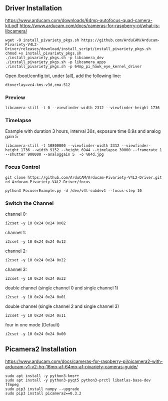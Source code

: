 ## Driver Installation
https://www.arducam.com/downloads/64mp-autofocus-quad-camera-kit.pdf
https://www.arducam.com/docs/cameras-for-raspberry-pi/what-is-libcamera/
```
wget -O install_pivariety_pkgs.sh https://github.com/ArduCAM/Arducam-Pivariety-V4L2-Driver/releases/download/install_script/install_pivariety_pkgs.sh
chmod +x install_pivariety_pkgs.sh
./install_pivariety_pkgs.sh -p libcamera_dev
./install_pivariety_pkgs.sh -p libcamera_apps
./install_pivariety_pkgs.sh -p 64mp_pi_hawk_eye_kernel_driver
```
Open /boot/config.txt, under [all], add the following line:
```
dtoverlay=vc4-kms-v3d,cma-512
```
### Preview
```
libcamera-still -t 0 --viewfinder-width 2312 --viewfinder-height 1736
```

### Timelapse
Example with duration 3 hours, interval 30s, exposure time 0.9s and analog gain 5
```
libcamera-still -t 10800000 --viewfinder-width 2312 --viewfinder-height 1736 --width 9152 --height 6944 --timelapse 30000 --framerate 1 --shutter 900000 --analoggain 5  -o %04d.jpg
```

### Focus Control
```
git clone https://github.com/ArduCAM/Arducam-Pivariety-V4L2-Driver.git cd Arducam-Pivariety-V4L2-Driver/focus
```
```
python3 FocuserExample.py -d /dev/v4l-subdev1 --focus-step 10
```
### Switch the Channel
channel 0: 
```
i2cset -y 10 0x24 0x24 0x02
```
channel 1: 
```
i2cset -y 10 0x24 0x24 0x12
```
channel 2: 
```
i2cset -y 10 0x24 0x24 0x22
```
channel 3: 
```
i2cset -y 10 0x24 0x24 0x32
```
double channel (single channel 0 and single channel 1)
```
i2cset -y 10 0x24 0x24 0x01
```
double channel (single channel 2 and single channel 3)
```
i2cset -y 10 0x24 0x24 0x11
```
four in one mode (Default)
```
i2cset -y 10 0x24 0x24 0x00
```

## Picamera2 Installation
https://www.arducam.com/docs/cameras-for-raspberry-pi/picamera2-with-arducam-v1-v2-hq-16mp-af-64mp-af-pivariety-cameras-guide/ 
```
sudo apt install -y python3-kms++
sudo apt install -y python3-pyqt5 python3-prctl libatlas-base-dev ffmpeg
sudo pip3 install numpy --upgrade
sudo pip3 install picamera2==0.3.2
```

